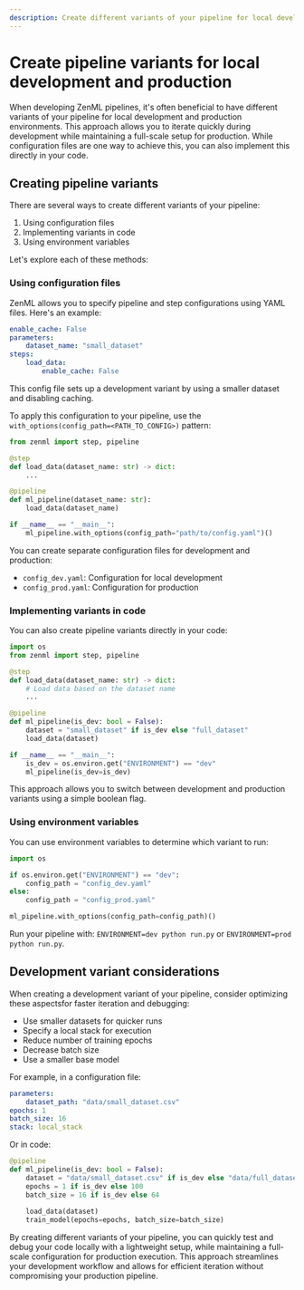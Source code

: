 ```yaml
---
description: Create different variants of your pipeline for local development and production.
---
```


# Create pipeline variants for local development and production

When developing ZenML pipelines, it's often beneficial to have different variants of your pipeline for local development and production environments. This approach allows you to iterate quickly during development while maintaining a full-scale setup for production. While configuration files are one way to achieve this, you can also implement this directly in your code.

## Creating pipeline variants

There are several ways to create different variants of your pipeline:

1. Using configuration files
2. Implementing variants in code
3. Using environment variables

Let's explore each of these methods:

### Using configuration files

ZenML allows you to specify pipeline and step configurations using YAML files. Here's an example:

```yaml
enable_cache: False
parameters:
    dataset_name: "small_dataset"
steps:
    load_data:
        enable_cache: False
```

This config file sets up a development variant by using a smaller dataset and disabling caching.

To apply this configuration to your pipeline, use the `with_options(config_path=<PATH_TO_CONFIG>)` pattern:

```python
from zenml import step, pipeline

@step
def load_data(dataset_name: str) -> dict:
    ...

@pipeline
def ml_pipeline(dataset_name: str):
    load_data(dataset_name)

if __name__ == "__main__":
    ml_pipeline.with_options(config_path="path/to/config.yaml")()
```

You can create separate configuration files for development and production:

- `config_dev.yaml`: Configuration for local development
- `config_prod.yaml`: Configuration for production

### Implementing variants in code

You can also create pipeline variants directly in your code:

```python
import os
from zenml import step, pipeline

@step
def load_data(dataset_name: str) -> dict:
    # Load data based on the dataset name
    ...

@pipeline
def ml_pipeline(is_dev: bool = False):
    dataset = "small_dataset" if is_dev else "full_dataset"
    load_data(dataset)

if __name__ == "__main__":
    is_dev = os.environ.get("ENVIRONMENT") == "dev"
    ml_pipeline(is_dev=is_dev)
```

This approach allows you to switch between development and production variants using a simple boolean flag.

### Using environment variables

You can use environment variables to determine which variant to run:

```python
import os

if os.environ.get("ENVIRONMENT") == "dev":
    config_path = "config_dev.yaml"
else:
    config_path = "config_prod.yaml"

ml_pipeline.with_options(config_path=config_path)()
```

Run your pipeline with: `ENVIRONMENT=dev python run.py` or `ENVIRONMENT=prod python run.py`.

## Development variant considerations

When creating a development variant of your pipeline, consider optimizing these aspectsfor faster iteration and debugging:

- Use smaller datasets for quicker runs
- Specify a local stack for execution
- Reduce number of training epochs
- Decrease batch size
- Use a smaller base model

For example, in a configuration file:

```yaml
parameters:
    dataset_path: "data/small_dataset.csv"
epochs: 1
batch_size: 16
stack: local_stack
```

Or in code:

```python
@pipeline
def ml_pipeline(is_dev: bool = False):
    dataset = "data/small_dataset.csv" if is_dev else "data/full_dataset.csv"
    epochs = 1 if is_dev else 100
    batch_size = 16 if is_dev else 64
    
    load_data(dataset)
    train_model(epochs=epochs, batch_size=batch_size)
```

By creating different variants of your pipeline, you can quickly test and debug
your code locally with a lightweight setup, while maintaining a full-scale
configuration for production execution. This approach streamlines your
development workflow and allows for efficient iteration without compromising
your production pipeline.
